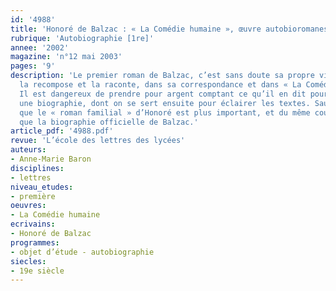 ```yaml
---
id: '4988'
title: 'Honoré de Balzac : « La Comédie humaine », œuvre autobioromanesque ou autofiction ?'
rubrique: 'Autobiographie [1re]'
annee: '2002'
magazine: 'n°12 mai 2003'
pages: '9'
description: 'Le premier roman de Balzac, c’est sans doute sa propre vie, telle qu’il
  la recompose et la raconte, dans sa correspondance et dans « La Comédie humaine ».
  Il est dangereux de prendre pour argent comptant ce qu’il en dit pour reconstituer
  une biographie, dont on se sert ensuite pour éclairer les textes. Sauf si l’on considère
  que le « roman familial » d’Honoré est plus important, et du même coup plus vrai,
  que la biographie officielle de Balzac.'
article_pdf: '4988.pdf'
revue: 'L’école des lettres des lycées'
auteurs:
- Anne-Marie Baron
disciplines:
- lettres
niveau_etudes:
- première
oeuvres:
- La Comédie humaine
ecrivains:
- Honoré de Balzac
programmes:
- objet d’étude - autobiographie
siecles:
- 19e siècle
---
```

